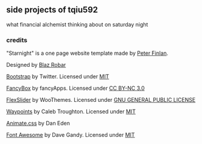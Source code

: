 ## side projects of tqiu592
what financial alchemist thinking about on saturday night


### credits

"Starnight" is a one page website template made by [Peter Finlan](http://peterfinlan.com/).

Designed by [Blaz Robar](http://www.blazrobar.com/)

[Bootstrap](http://getbootstrap.com/) by Twitter. Licensed under [MIT](https://github.com/twbs/bootstrap/blob/master/LICENSE)

[FancyBox](http://fancyapps.com/fancybox/) by fancyApps. Licensed under [CC BY-NC 3.0](http://creativecommons.org/licenses/by-nc/3.0/)

[FlexSlider](http://www.woothemes.com/flexslider/) by WooThemes. Licensed under [GNU GENERAL PUBLIC LICENSE](https://github.com/woothemes/FlexSlider/blob/master/LICENSE.md)

[Waypoints](https://github.com/imakewebthings/waypoints) by Caleb Troughton. Licensed under [MIT](https://github.com/imakewebthings/waypoints/blog/master/licenses.txt)

[Animate.css](https://daneden.github.io/animate.css/) by Dan Eden

[Font Awesome](http://fortawesome.github.io/Font-Awesome/) by Dave Gandy. Licensed under [MIT](http://opensource.org/licenses/mit-license.html)





